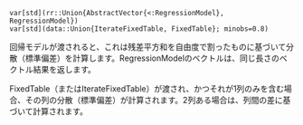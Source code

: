 ```
var[std](rr::Union{AbstractVector{<:RegressionModel}, RegressionModel})
var[std](data::Union{IterateFixedTable, FixedTable}; minobs=0.8)
```

回帰モデルが渡されると、これは残差平方和を自由度で割ったものに基づいて分散（標準偏差）を計算します。RegressionModelのベクトルは、同じ長さのベクトル結果を返します。

FixedTable（またはIterateFixedTable）が渡され、かつそれが1列のみを含む場合、その列の分散（標準偏差）が計算されます。2列ある場合は、列間の差に基づいて計算されます。
